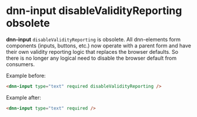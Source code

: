 # dnn-input disableValidityReporting obsolete

**dnn-input** `disableValidityReporting` is obsolete. All dnn-elements form components (inputs, buttons, etc.) now operate with a parent form and have their own validity reporting logic that replaces the browser defaults. So there is no longer any logical need to disable the browser default from consumers.

Example before:
```html
<dnn-input type="text" required disableValidityReporting />
```

Example after:
```html
<dnn-input type="text" required />
```